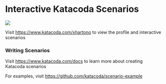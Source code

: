 # Interactive Katacoda Scenarios

[![](http://shields.katacoda.com/katacoda/xhartono/count.svg)](https://www.katacoda.com/xhartono "Get your profile on Katacoda.com")

Visit https://www.katacoda.com/xhartono to view the profile and interactive scenarios

### Writing Scenarios
Visit https://www.katacoda.com/docs to learn more about creating Katacoda scenarios

For examples, visit https://github.com/katacoda/scenario-example
